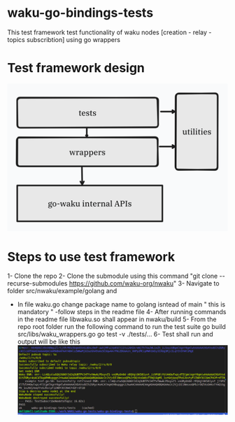 # waku-go-bindings-tests
 This test framework test functionality of waku nodes [creation - relay - topics subscribtion]   using go wrappers
# Test framework design 
![My Diagram](src/images/framework_design.png) 

# Steps to use test framework 

1- Clone the repo 
2- Clone the submodule using this command 
"git clone --recurse-submodules https://github.com/waku-org/nwaku"
3- Navigate to folder src/nwaku/example/golang and 
   - In file waku.go change package name to golang isntead of main " this is mandatory "
   -follow steps in the readme file 
4- After running commands in the readme file libwaku.so shall appear in nwaku/build
5- From the repo root folder run the following command to run the test suite 
  go build src/libs/waku_wrappers.go
  go test -v ./tests/...
6- Test shall run and output will be like this 
![My Diagram](src/images/Screenshot%20from%202025-01-17%2012-12-42.png)


